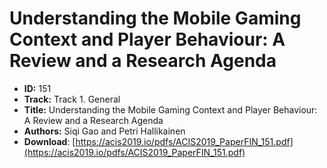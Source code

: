 # Understanding the Mobile Gaming Context and Player Behaviour: A Review and a Research Agenda

- **ID:** 151
- **Track:** Track 1. General
- **Title:** Understanding the Mobile Gaming Context and Player Behaviour: A Review and a Research Agenda
- **Authors:** Siqi Gao and Petri Hallikainen
- **Download**: [https://acis2019.io/pdfs/ACIS2019_PaperFIN_151.pdf](https://acis2019.io/pdfs/ACIS2019_PaperFIN_151.pdf)